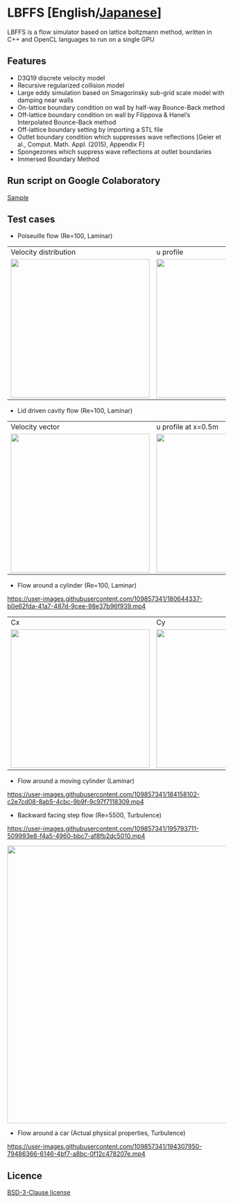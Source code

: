 # LBFFS [English/[Japanese](README_ja.md)]
LBFFS is a flow simulator based on lattice boltzmann method, written in C++ and OpenCL languages to run on a single GPU

## Features
* D3Q19 discrete velocity model
* Recursive regularized collision model
* Large eddy simulation based on Smagorinsky sub-grid scale model with damping near walls
* On-lattice boundary condition on wall by half-way Bounce-Back method
* Off-lattice boundary condition on wall by Filippova & Hanel’s Interpolated Bounce-Back method
* Off-lattice boundary setting by importing a STL file
* Outlet boundary condition which suppresses wave reflections [Geier et al., Comput. Math. Appl. (2015), Appendix F]
* Spongezones which suppress wave reflections at outlet boundaries
* Immersed Boundary Method

## Run script on Google Colaboratory  
[Sample](runScriptOnColab.ipynb)

## Test cases
* Poiseuille flow (Re=100, Laminar)
<table>
<tr>
<td>Velocity distribution</td>
<td>u profile</td>
</tr>
<tr>
<td><img src="https://user-images.githubusercontent.com/109857341/180640617-7e83c0b4-61df-4ed4-ac4f-39554b86affe.png" width="320px"></td>
<td><img src="https://user-images.githubusercontent.com/109857341/194307518-df53ed6d-47fb-4a8c-a005-064abdea8af3.png" width="320px"></td>

</tr>
</table>

* Lid driven cavity flow (Re=100, Laminar)
<table>
<tr>
<td>Velocity vector</td>
<td>u profile at x=0.5m</td>
</tr>
<tr>
<td><img src="https://user-images.githubusercontent.com/109857341/180638527-6905b752-ebff-4695-a5c2-aacec47b16ac.png" width="320px"></td>
<td><img src="https://user-images.githubusercontent.com/109857341/194307248-1eb3bf34-bc92-4e1e-8275-79690664ef3e.png" width="320px"></td>

</tr>
</table>

* Flow around a cylinder (Re=100, Laminar)

https://user-images.githubusercontent.com/109857341/180644337-b0e62fda-41a7-487d-9cee-98e37b96f939.mp4
<table>
<tr>
<td>Cx</td>
<td>Cy</td>
</tr>
<tr>
<td><img src="https://user-images.githubusercontent.com/109857341/194307687-ff727395-d461-435e-9d19-b295e130288a.png" width="320px"></td>
<td><img src="https://user-images.githubusercontent.com/109857341/194307752-b4ae2f76-a6d1-4143-95a4-1acfcf35c55a.png" width="320px"></td>
</tr>
</table>

* Flow around a moving cylinder (Laminar)

https://user-images.githubusercontent.com/109857341/184158102-c2e7cd08-8ab5-4cbc-9b9f-9c97f7118309.mp4

* Backward facing step flow (Re=5500, Turbulence)

https://user-images.githubusercontent.com/109857341/195793711-509993e8-f4a5-4960-bbc7-af8fb2dc5010.mp4

<img src="https://user-images.githubusercontent.com/109857341/195793783-89527b68-6543-470c-b5e6-5a5561d9a0c7.png" width="640px">


* Flow around a car (Actual physical properties, Turbulence)

https://user-images.githubusercontent.com/109857341/194307950-79486366-6146-4bf7-a8bc-0f12c478207e.mp4



## Licence
[BSD-3-Clause license](LICENSE)



